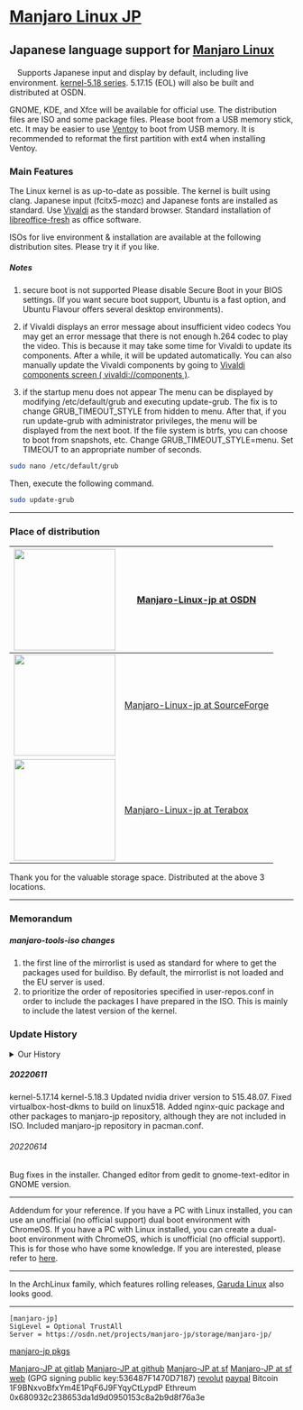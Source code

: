 # [Manjaro Linux JP](https://osdn.net/projects/manjaro-jp/)

## Japanese language support for [Manjaro Linux](https://manjaro.org/)
　Supports Japanese input and display by default, including live environment.
[kernel-5.18 series](https://kernel.org/).
5.17.15 (EOL) will also be built and distributed at OSDN.

GNOME, KDE, and Xfce will be available for official use.
The distribution files are ISO and some package files.
Please boot from a USB memory stick, etc. 
It may be easier to use [Ventoy](https://ventoy.net/) to boot from USB memory.
It is recommended to reformat the first partition with ext4 when installing Ventoy.

### Main Features
The Linux kernel is as up-to-date as possible.
The kernel is built using clang.
Japanese input (fcitx5-mozc) and Japanese fonts are installed as standard.
Use [Vivaldi](https://vivaldi.com/) as the standard browser.
Standard installation of [libreoffice-fresh](https://www.libreoffice.org) as office software.

ISOs for live environment & installation are available at the following distribution sites.
Please try it if you like.

##### Notes
1. secure boot is not supported
Please disable Secure Boot in your BIOS settings.
(If you want secure boot support, Ubuntu is a fast option, and Ubuntu Flavour offers several desktop environments). 

2. if Vivaldi displays an error message about insufficient video codecs
You may get an error message that there is not enough h.264 codec to play the video.
This is because it may take some time for Vivaldi to update its components. After a while, it will be updated automatically.
You can also manually update the Vivaldi components by going to [Vivaldi components screen ( vivaldi://components )](vivaldi://components). 

3. if the startup menu does not appear
The menu can be displayed by modifying /etc/default/grub and executing update-grub. 
The fix is to change GRUB_TIMEOUT_STYLE from hidden to menu.
After that, if you run update-grub with administrator privileges, the menu will be displayed from the next boot. If the file system is btrfs, you can choose to boot from snapshots, etc.
Change GRUB_TIMEOUT_STYLE=menu.
Set TIMEOUT to an appropriate number of seconds.
```sh
sudo nano /etc/default/grub
```

Then, execute the following command.
```sh
sudo update-grub
```

---
### Place of distribution
[<img src="https://osdn.net/sflogo.php?group_id=14185&type=1" width="180">](https://osdn.net/projects/manjaro-jp/) | [Manjaro-Linux-jp at OSDN](https://osdn.net/projects/manjaro-jp/)  
---|---  
[<img src="http://sourceforge.net/sflogo.php?group_id=66882&type=5" width="180">](https://sourceforge.net/projects/manjaro-jp/) | [Manjaro-Linux-jp at SourceForge](https://sourceforge.net/projects/manjaro-jp/)  
[<img src="https://s0.teraboxcdn.com/fe-opera-static/node-static-v4/fe-webv4-main/img/logo.4e10d647.png" width="180">](https://terabox.com/s/19YM2KYCFY1sPaIXz_W-i-A) | [Manjaro-Linux-jp at Terabox](https://terabox.com/s/19YM2KYCFY1sPaIXz_W-i-A)  

Thank you for the valuable storage space.
Distributed at the above 3 locations.

---
### Memorandum
##### manjaro-tools-iso changes
1. the first line of the mirrorlist is used as standard for where to get the packages used for buildiso.
By default, the mirrorlist is not loaded and the EU server is used.
2. to prioritize the order of repositories specified in user-repos.conf in order to include the packages I have prepared in the ISO. This is mainly to include the latest version of the kernel.

### Update History
<details>
<summary>Our History</summary>

##### 20220401
kernel-5.17.1 (clang build)
linux517-broadcom-wl,linux517-zfs package was also built and added.
The modifications to the broadcom-wl-dkms package and other information can be found in the [Packages folder](https://gitlab.com/phoepsilonix/) in [gitlab](https://gitlab.com/phoepsilonix/manjaro-jp) manjaro-jp/-/tree/main/Packages/broadcom-wl-dkms).

##### 20220408
The only standard browser is [Vivaldi](https://vivaldi.com/).
You are of course free to change to any other browser.
The initial value of GRUB at boot time in the live environment has been changed for Japan.

##### 20220411
Fixed a bug in package update.
Added Japanese fonts.
Morisawa BIZ UD font [Morisawa Inc.](https://www.morisawa.co.jp/) [released under SIL OFL license](https://www.morisawa.co.jp/about/news/6706) Morisawa BIZ UD Mincho](https://github.com/googlefonts/morisawa-biz-ud-mincho), [Morisawa BIZ UD Gothic](https://github.com/googlefonts/) morisawa-biz-ud-gothic) are preinstalled.
The fonts are the same as the ones released on Github. License file etc. are also included. (I also built it myself and found no differences in the binaries.)
For more information, please check the above original site or the Github document.
Support [Morisawa BIZ+ font](https://www.morisawa.co.jp/products/fonts/bizplus/lineup/).

##### 20220413
Morisawa BIZ UD font package has been registered with AUR.

##### 20220414
Updated to kernel-5.17.3.

##### 20220421
Updated to kernel-5.17.4.

##### 20220422
Changed Japanese input to fcitx5-mozc.

##### 20220424
Enabled Japanese keyboard and Mozc by default.

##### 20220428
kernel-5.17.5

##### 20220510
kernel-5.17.6

##### 20220513
The desktop environment GNOME has been updated to GNOME42.

##### 20220517
kernel-5.17.8

##### 20220519
kernel-5.17.9

##### 20220526
kernel-5.17.11

##### 20220527
Updated nvidia driver version to 515.43.04.
Added kernel-5.18 series.

##### 20220531
kernel-5.17.12
kernel-5.18.1

##### 20220607
kernel-5.17.13
kernel-5.18.2

##### 20220608
Office Software Related Changes
Eliminated the selection of office software in the installer.
Mainly to reduce space requirements, we eliminated the selection of office software in the installer and changed the standard installed office software from onlyoffice-desktopeditor to libreoffice-fresh.
</details>

##### 20220611
kernel-5.17.14
kernel-5.18.3
Updated nvidia driver version to 515.48.07.
Fixed virtualbox-host-dkms to build on linux518.
Added nginx-quic package and other packages to manjaro-jp repository, although they are not included in ISO.
Included manjaro-jp repository in pacman.conf.

###### 20220614
Bug fixes in the installer.
Changed editor from gedit to gnome-text-editor in GNOME version.


---
Addendum for your reference.
If you have a PC with Linux installed, you can use an unofficial (no official support) dual boot environment with ChromeOS. If you have a PC with Linux installed, you can create a dual-boot environment with ChromeOS, which is unofficial (no official support). This is for those who have some knowledge.
If you are interested, please refer to [here](https://github.com/sebanc/brunch/blob/master/install-with-linux.md).

---
In the ArchLinux family, which features rolling releases, [Garuda Linux](https://garudalinux.org) also looks good.

---
```
[manjaro-jp]
SigLevel = Optional TrustAll
Server = https://osdn.net/projects/manjaro-jp/storage/manjaro-jp/
```
[manjaro-jp pkgs](https://osdn.net/projects/manjaro-jp/storage/manjaro-jp/)

[Manjaro-JP at gitlab](https://gitlab.com/phoepsilonix/manjaro-jp/)
[Manjaro-JP at github](https://github.com/phoepsilonix/Manjaro-jp/)
[Manjaro-JP at sf](https://sourceforge.net/projects/manjaro-jp/)
[Manjaro-JP at sf web](https://manjaro-jp.sourceforge.io/)
(GPG signing public key:536487F1470D7187) <phoepsilonix at gmail dot com>
[revolut](https://revolut.me/phoepsilonix)
[paypal](https://paypal.me/phoepsilonix)
Bitcoin
1F9BNxvoBfxYm4E1PqF6J9FYqyCtLypdP
Ethreum
0x680932c238653da1d9d0950153c8a2b9d8f76a3e
